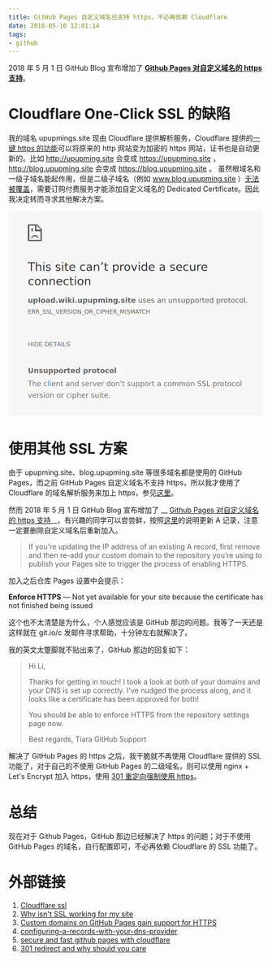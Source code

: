 ```yaml
---
title: GitHub Pages 自定义域名已支持 https，不必再依赖 Cloudflare
date: 2018-05-10 12:01:14
tags:
- github
---
```


2018 年 5 月 1 日 GitHub Blog 宣布增加了 __[Github Pages 对自定义域名的 https 支持][Custom domains on GitHub Pages gain support for HTTPS]__。

<!-- more -->

# Cloudflare One-Click SSL 的缺陷

我的域名 upupmings.site 现由 Cloudflare 提供解析服务，Cloudflare 提供的[一键 https 的功能][Cloudflare-ssl]可以将原来的 http 网站变为加密的 https 网站，证书也是自动更新的。比如 http://upupming.site 会变成 https://upupming.site ，http://blog.upupming.site 会变成 https://blog.upupming.site 。 虽然根域名和一级子域名能起作用，但是二级子域名（例如 www.blog.upupming.site ）[无法被覆盖][subdomain-not-covered]，需要订购付费服务才能添加自定义域名的 Dedicated Certificate。因此我决定转而寻求其他解决方案。

<img src="/2018/05/10/cloudflare-subdomain-SSL/subdomain-not-covered.png" width="500">

# 使用其他 SSL 方案

由于 upupming.site、blog.upupming.site 等很多域名都是使用的 GitHub Pages，而之前 GitHub Pages 自定义域名不支持 https，所以我才使用了 Cloudflare 的域名解析服务来加上 https，参见[这里][secure-and-fast-github-pages-with-cloudflare]。

然而 2018 年 5 月 1 日 GitHub Blog 宣布增加了 __ [Github Pages 对自定义域名的 https 支持][Custom domains on GitHub Pages gain support for HTTPS]__，有兴趣的同学可以尝尝鲜，按照[这里][configuring-a-records-with-your-dns-provider]的说明更新 A 记录，注意一定要删除自定义域名后重新加入。

> If you're updating the IP address of an existing A record, first remove and then re-add your custom domain to the repository you’re using to publish your Pages site to trigger the process of enabling HTTPS. 

加入之后仓库 Pages 设置中会提示：

__Enforce HTTPS__ — Not yet available for your site because the certificate has not finished being issued

这个也不太清楚是为什么，个人感觉应该是 GitHub 那边的问题。我等了一天还是这样就在 git.io/c 发邮件寻求帮助，十分钟左右就解决了。

我的英文太蹩脚就不贴出来了，GitHub 那边的回复如下：
<blockquote>
Hi Li,

Thanks for getting in touch! I took a look at both of your domains and your DNS is set up correctly. I've nudged the process along, and it looks like a certificate has been approved for both!

You should be able to enforce HTTPS from the repository settings page now.

Best regards,
Tiara 
GitHub Support
</blockquote>

解决了 GitHub Pages 的 https 之后，我干脆就不再使用 Cloudflare 提供的 SSL 功能了，对于自己的不使用 GitHub Pages 的二级域名，则可以使用 nginx + Let's Encrypt 加入 https，使用 [301 重定向强制使用 https][301-redirect-and-why-should-you-care]。

# 总结

现在对于 Github Pages，GitHub 那边已经解决了 https 的问题；对于不使用 GitHub Pages 的域名，自行配置即可，不必再依赖 Cloudflare 的 SSL 功能了。

# 外部链接

1. [Cloudflare ssl][Cloudflare-ssl]
2. [Why isn't SSL working for my site][subdomain-not-covered]
3. [Custom domains on GitHub Pages gain support for HTTPS][Custom domains on GitHub Pages gain support for HTTPS]
4. [configuring-a-records-with-your-dns-provider][configuring-a-records-with-your-dns-provider]
5. [secure and fast github pages with cloudflare][secure-and-fast-github-pages-with-cloudflare]
6. [301 redirect and why should you care][301-redirect-and-why-should-you-care]

[Cloudflare-ssl]: https://www.cloudflare.com/ssl/
[subdomain-not-covered]: https://support.cloudflare.com/hc/en-us/articles/200170566-Why-isn-t-SSL-working-for-my-site-
[Custom domains on GitHub Pages gain support for HTTPS]: https://blog.github.com/2018-05-01-github-pages-custom-domains-https/
[configuring-a-records-with-your-dns-provider]: https://help.github.com/articles/setting-up-an-apex-domain/#configuring-a-records-with-your-dns-provider
[secure-and-fast-github-pages-with-cloudflare]: https://blog.cloudflare.com/secure-and-fast-github-pages-with-cloudflare/
[301-redirect-and-why-should-you-care]: https://blog.hubspot.com/blog/tabid/6307/bid/7430/what-is-a-301-redirect-and-why-should-you-care.aspx
